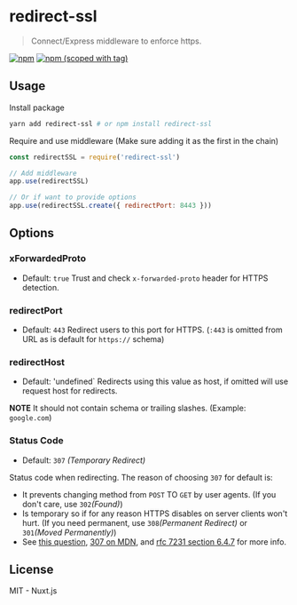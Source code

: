 # redirect-ssl
> Connect/Express middleware to enforce https.

[![npm](https://img.shields.io/npm/dt/redirect-ssl.svg?style=flat-square)](https://npmjs.com/package/redirect-ssl)
[![npm (scoped with tag)](https://img.shields.io/npm/v/redirect-ssl/latest.svg?style=flat-square)](https://npmjs.com/package/redirect-ssl)

## Usage
Install package
```bash
yarn add redirect-ssl # or npm install redirect-ssl
```

Require and use middleware (Make sure adding it as the first in the chain)
```js
const redirectSSL = require('redirect-ssl')

// Add middleware
app.use(redirectSSL)

// Or if want to provide options
app.use(redirectSSL.create({ redirectPort: 8443 }))
```

## Options

### xForwardedProto
- Default: `true`
Trust and check `x-forwarded-proto` header for HTTPS detection.

### redirectPort
- Default: `443`
Redirect users to this port for HTTPS. (`:443` is omitted from URL as is default for `https://` schema)

### redirectHost
- Default: 'undefined`
Redirects using this value as host, if omitted will use request host for redirects.

**NOTE** It should not contain schema or trailing slashes. (Example: `google.com`)

### Status Code
- Default: `307` *(Temporary Redirect)*

Status code when redirecting. The reason of choosing `307` for default is:
- It prevents changing method from `POST` TO `GET` by user agents. (If you don't care, use `302`*(Found)*)
- Is temporary so if for any reason HTTPS disables on server clients won't hurt. (If you need permanent, use `308`*(Permanent Redirect)* or `301`*(Moved Permanently)*)
- See [this question](https://stackoverflow.com/questions/42136829/whats-difference-between-http-301-and-308-status-codes), [307 on MDN](https://developer.mozilla.org/en-US/docs/Web/HTTP/Status/307), and [rfc 7231 section 6.4.7](https://tools.ietf.org/html/rfc7231#section-6.4.7) for more info.

## License
MIT - Nuxt.js